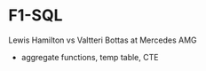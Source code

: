 # F1-SQL

Lewis Hamilton vs Valtteri Bottas at Mercedes AMG
 - aggregate functions, temp table, CTE
